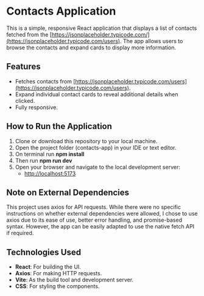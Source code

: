 # Contacts Application

This is a simple, responsive React application that displays a list of contacts fetched from the [https://jsonplaceholder.typicode.com/](https://jsonplaceholder.typicode.com/users). The app allows users to browse the contacts and expand cards to display more information.

## Features

-   Fetches contacts from [https://jsonplaceholder.typicode.com/users](https://jsonplaceholder.typicode.com/users).
-   Expand individual contact cards to reveal additional details when clicked.
-   Fully responsive.

## How to Run the Application

1.  Clone or download this repository to your local machine.
2.  Open the project folder (contacts-app) in your IDE or text editor.
3.  On terminal run **npm install**
4.  Then run **npm run dev**
5.  Open your browser and navigate to the local development server:
    -   [http://localhost:5173](http://localhost:5173/)

## Note on External Dependencies

This project uses axios for API requests. While there were no specific instructions on whether external dependencies were allowed, I chose to use axios due to its ease of use, better error handling, and promise-based syntax. However, the app can be easily adapted to use the native fetch API if required.

## Technologies Used

-   **React**: For building the UI.
-   **Axios**: For making HTTP requests.
-   **Vite**: As the build tool and development server.
-   **CSS**: For styling the components.
